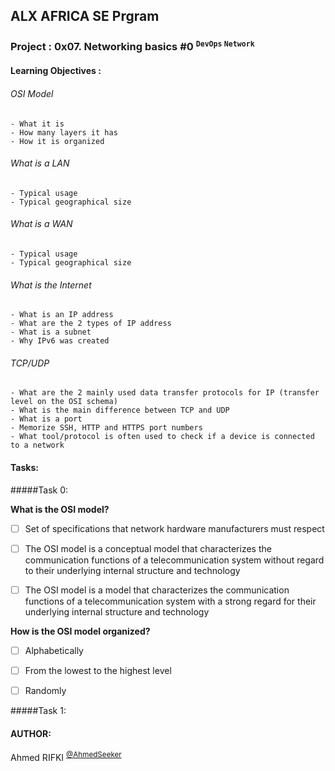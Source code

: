 ## ALX AFRICA SE Prgram

### Project : 0x07. Networking basics #0 <sup> ``` DevOps ``` ``` Network ```</sup>
#### Learning Objectives :

###### OSI Model
```
- What it is
- How many layers it has
- How it is organized
```
###### What is a LAN
```
- Typical usage
- Typical geographical size
```
###### What is a WAN
```
- Typical usage
- Typical geographical size
```
###### What is the Internet
```
- What is an IP address
- What are the 2 types of IP address
- What is a subnet
- Why IPv6 was created
```
###### TCP/UDP
```
- What are the 2 mainly used data transfer protocols for IP (transfer level on the OSI schema)
- What is the main difference between TCP and UDP
- What is a port
- Memorize SSH, HTTP and HTTPS port numbers
- What tool/protocol is often used to check if a device is connected to a network
```

#### Tasks:

#####Task 0:[](0-OSI_model)

**What is the OSI model?**

- [ ] Set of specifications that network hardware manufacturers must respect

- [ ] The OSI model is a conceptual model that characterizes the communication functions of a telecommunication system without regard to their underlying internal structure and technology

- [ ] The OSI model is a model that characterizes the communication functions of a telecommunication system with a strong regard for their underlying internal structure and technology

**How is the OSI model organized?**

- [ ] Alphabetically

- [ ] From the lowest to the highest level

- [ ] Randomly

#####Task 1:[](1-types_of_network)

#### AUTHOR:
Ahmed RIFKI <sup>[@AhmedSeeker](https://github.com/AhmedSeeker)</sup>
